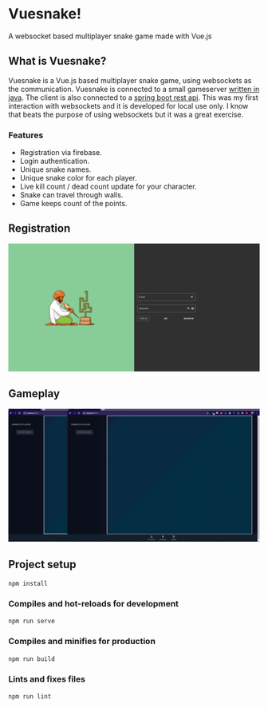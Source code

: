 # Vuesnake!

A websocket based multiplayer snake game made with Vue.js

## What is Vuesnake?

Vuesnake is a Vue.js based multiplayer snake game, using websockets as the communication. Vuesnake is connected to a small gameserver [written in java](https://github.com/RoyAppeldoorn/snake-server). The client is also connected to a [spring boot rest api](https://github.com/RoyAppeldoorn/snake-api). This was my first interaction with websockets and it is developed for local use only. I know that beats the purpose of using websockets but it was a great exercise.

### Features
* Registration via firebase. 
* Login authentication.
* Unique snake names.
* Unique snake color for each player. 
* Live kill count / dead count update for your character. 
* Snake can travel through walls. 
* Game keeps count of the points. 

## Registration

![Registration](demo/snake_registration.gif)

## Gameplay

![Gameplay](demo/snake_gameplay.gif)

## Project setup
```
npm install
```

### Compiles and hot-reloads for development
```
npm run serve
```

### Compiles and minifies for production
```
npm run build
```

### Lints and fixes files
```
npm run lint
```
